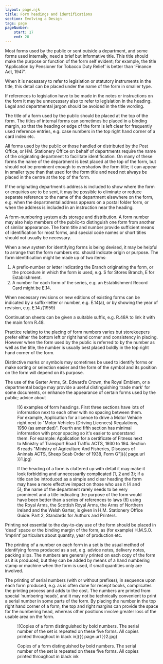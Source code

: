 ```yaml
---
layout: page.njk
title: Form headings and identifications
section: Evolving a Design
tags: page
pageNumber:
    start: 17
    end: 20
---
```


Most forms used by the public or sent outside a department, and some forms used internally, need a brief but informative title. This title should make the purpose or function of the form self evident; for example, the title ‘Application by Pensioner for Tobacco Duty Relief’ is better than ‘Finance Act, 1947’.

When it is necessary to refer to legislation or statutory instruments in the title, this detail can be placed under the name of the form in smaller type.

If references to legislation have to be made in the notes or instructions on the form it may be unnecessary also to refer to legislation in the heading. Legal and departmental jargon should be avoided in the title wording.

The title of a form used by the public should be placed at the top of the form. The titles of internal forms can sometimes be placed in a binding margin, so that the heading or edge of the form is left clear for frequently used reference entries, e.g. case numbers in the top right hand corner of a card index etc.

All forms used by the public or those handled or distributed by the Post Office, or HM. Stationery Office on behalf of departments require the name of the originating department to facilitate identification. On many of these forms the name of the department is best placed at the top of the form, but should not be prominent enough to overshadow the form title; it can appear in smaller type than that used for the form title and need not always be placed in the centre at the top of the form.

If the originating department’s address is included to show where the form or
enquiries are to be sent, it may be possible to eliminate or reduce separate reference to the name of the department elsewhere on the form, e.g. when the departmental address appears on a postal folder form, or when the address is included in an instruction near the heading.

A form-numbering system aids storage and distribution. A form number may also help members of the public-to distinguish one form from another of similar appearance.
The form title and number provide sufficient means of identification for most forms, and special code names or short titles should not usually be necessary.

When a new system for identifying forms is being devised, it may be helpful to arrange that the form numbers etc. should indicate origin or purpose. The form identification might be made up of two items:

1. A prefix-number or letter indicating the Branch originating the form, or the
procedure in which the form is used, e.g. S for Stores Branch, E for Establishment.
2. A number for each form of the series, e.g. an Establishment Record Card might be E.14.

When necessary revisions or new editions of existing forms can be indicated by a suffix-letter or number, e.g. E.14(a), or by showing the year of revision, e.g. E.14./(1959)

Continuation sheets can be given a suitable suffix, e.g. R.48A to link it with the main form R.48.

Practice relating to the placing of form numbers varies but storekeepers prefer either the bottom left or right hand corner and consistency in placing.
However when the form used by the public is referred to by the number as well as the title, the number is usually best placed boldly in the top right hand corner of the form.

Distinctive marks or symbols may sometimes be used to identify forms or make sorting or selection easier and the form of the symbol and its position on the form will depend on its purpose.

The use of the Garter Arms, St. Edward’s Crown, the Royal Emblem, or a departmental badge may provide a useful distinguishing ‘trade mark’ for some documents, or enhance the appearance of certain forms used by the public; advice about

<figure>

![6 examples of form headings.
First three sections have lots of information next to each other with no spacing between them. For example, Application for a licence to drive a Motor Vehicle right next to "Motor Vehicles (Driving Licences) Regulations, 1950 (as amended)".
Fourth and fifth section has minimal information with propr spacing so it's easier to understand them.
For example: Application for a certificate of Fitness next to Ministry of Transport Road Traffic ACTS, 1930 to 194.
Section 6 reads "Ministry of Agriculture And Fisheries, Diseases of Animals ACTS, Sheep Scab Order of 1938, Form G"]({{ page.url }}1.jpg)

<figcaption>
If the heading of a form is cluttered up with detail it may make it look forbidding and unnecessarily complicated (1, 2 and 3); if a title can be introduced as a simple and clear heading the form may have a more effective impact on those who use it (4 and 5); the name of the department rarely needs to be very prominent and a title indicating the purpose of the form would have been better than a series of references to laws (6) using the Royal Arms, the Scottish Royal Arms, the Arms of Northern Ireland and the Welsh Garter, is given in H.M. Stationery Office Guide: Part 2, Standards for Authors and Printers.
</figcaption>
</figure>


Printing not essential to the day-to-day use of the form should be placed in ‘dead’ space or the binding margin of the form, as (for example) H.M.S.O. ‘imprint’ particulars about quantity, year of production etc.

The printing of a number on each form in a set is the usual method of identifying forms produced as a set, e.g. advice notes, delivery notes, packing slips. The numbers are generally printed on each copy of the form as it is produced, but they can be added by means of a hand numbering stamp or machine when the form is used, if small quantities only are involved.

The printing of serial numbers (with or without prefixes), in sequence upon each form produced, e.g. as is often done for receipt books, complicates the printing process and adds to the cost. The numbers are printed from special ‘numbering heads’, and it may not be technically convenient to print a serial number in some parts of the form. By placing the number in the top right hand corner of a form, the top and right margins can provide the space for the numbering head, whereas other positions involve greater loss of the usable area on the form.


<figure>

![Copies of a form distinguished by bold numbers. The serial number of the set is repeated on these five forms. All copies printed throughout in black in]({{ page.url }}2.jpg)

<figcaption>
Copies of a form distinguished by bold numbers. The serial number of the set is repeated on these five forms. All copies printed throughout in black ink
</figcaption>
</figure>
